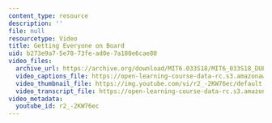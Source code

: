 ```yaml
---
content_type: resource
description: ''
file: null
resourcetype: Video
title: Getting Everyone on Board
uid: b273e9a7-5e78-73fe-ad0e-7a180e6cae80
video_files:
  archive_url: https://archive.org/download/MIT6.033S18/MIT6_033S18_DUET_Lecture_300k.mp4
  video_captions_file: https://open-learning-course-data-rc.s3.amazonaws.com/6-033-computer-system-engineering-spring-2018/dffa6f05a1fc5356abe6d0b61d365e6f_r2_-2KW76ec.vtt
  video_thumbnail_file: https://img.youtube.com/vi/r2_-2KW76ec/default.jpg
  video_transcript_file: https://open-learning-course-data-rc.s3.amazonaws.com/6-033-computer-system-engineering-spring-2018/bc751adff933b97514a32fceb98fd753_r2_-2KW76ec.pdf
video_metadata:
  youtube_id: r2_-2KW76ec
---
```

